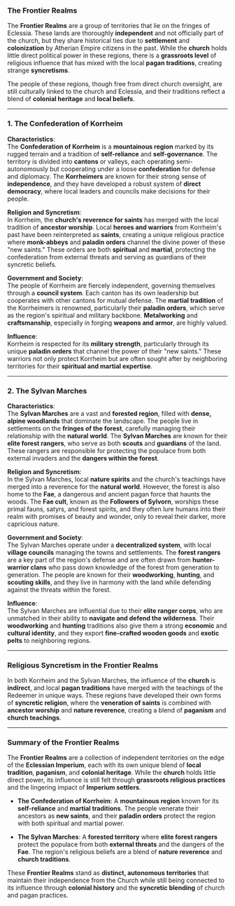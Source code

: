 ### **The Frontier Realms**

The **Frontier Realms** are a group of territories that lie on the fringes of Eclessia. These lands are thoroughly **independent** and not officially part of the church, but they share historical ties due to **settlement** and **colonization** by Atherian Empire citizens in the past. While the **church** holds little direct political power in these regions, there is a **grassroots level** of religious influence that has mixed with the local **pagan traditions**, creating strange **syncretisms**. 

The people of these regions, though free from direct church oversight, are still culturally linked to the church and Eclessia, and their traditions reflect a blend of **colonial heritage** and **local beliefs**.

---

### **1. The Confederation of Korrheim**

**Characteristics**:  
The **Confederation of Korrheim** is a **mountainous region** marked by its rugged terrain and a tradition of **self-reliance** and **self-governance**. The territory is divided into **cantons** or valleys, each operating semi-autonomously but cooperating under a loose **confederation** for defense and diplomacy. The **Korrheimers** are known for their strong sense of **independence**, and they have developed a robust system of **direct democracy**, where local leaders and councils make decisions for their people.

**Religion and Syncretism**:  
In Korrheim, the **church's reverence for saints** has merged with the local tradition of **ancestor worship**. Local **heroes and warriors** from Korrheim's past have been reinterpreted as **saints**, creating a unique religious practice where **monk-abbeys** and **paladin orders** channel the divine power of these "new saints." These orders are both **spiritual** and **martial**, protecting the confederation from external threats and serving as guardians of their syncretic beliefs.

**Government and Society**:  
The people of Korrheim are fiercely independent, governing themselves through a **council system**. Each canton has its own leadership but cooperates with other cantons for mutual defense. The **martial tradition** of the Korrheimers is renowned, particularly their **paladin orders**, which serve as the region's spiritual and military backbone. **Metalworking** and **craftsmanship**, especially in forging **weapons and armor**, are highly valued.

**Influence**:  
Korrheim is respected for its **military strength**, particularly through its unique **paladin orders** that channel the power of their "new saints." These warriors not only protect Korrheim but are often sought after by neighboring territories for their **spiritual and martial expertise**.

---

### **2. The Sylvan Marches**

**Characteristics**:  
The **Sylvan Marches** are a vast and **forested region**, filled with **dense, alpine woodlands** that dominate the landscape. The people live in settlements on the **fringes of the forest**, carefully managing their relationship with the **natural world**. The **Sylvan Marches** are known for their **elite forest rangers**, who serve as both **scouts** and **guardians** of the land. These rangers are responsible for protecting the populace from both external invaders and the **dangers within the forest**.

**Religion and Syncretism**:  
In the Sylvan Marches, local **nature spirits** and the church's teachings have merged into a reverence for the **natural world**. However, the forest is also home to the **Fae**, a dangerous and ancient pagan force that haunts the woods. The **Fae cult**, known as the **Followers of Sylvorn**, worships these primal fauns, satyrs, and forest spirits, and they often lure humans into their realm with promises of beauty and wonder, only to reveal their darker, more capricious nature.

**Government and Society**:  
The Sylvan Marches operate under a **decentralized system**, with local **village councils** managing the towns and settlements. The **forest rangers** are a key part of the region's defense and are often drawn from **hunter-warrior clans** who pass down knowledge of the forest from generation to generation. The people are known for their **woodworking**, **hunting**, and **scouting skills**, and they live in harmony with the land while defending against the threats within the forest.

**Influence**:  
The Sylvan Marches are influential due to their **elite ranger corps**, who are unmatched in their ability to **navigate and defend the wilderness**. Their **woodworking** and **hunting** traditions also give them a strong **economic** and **cultural identity**, and they export **fine-crafted wooden goods** and **exotic pelts** to neighboring regions.

---

### **Religious Syncretism in the Frontier Realms**

In both Korrheim and the Sylvan Marches, the influence of the **church** is **indirect**, and local **pagan traditions** have merged with the teachings of the Redeemer in unique ways. These regions have developed their own forms of **syncretic religion**, where the **veneration of saints** is combined with **ancestor worship** and **nature reverence**, creating a blend of **paganism** and **church teachings**. 

---

### **Summary of the Frontier Realms**

The **Frontier Realms** are a collection of independent territories on the edge of the **Eclessian Imperium**, each with its own unique blend of **local tradition**, **paganism**, and **colonial heritage**. While the **church** holds little direct power, its influence is still felt through **grassroots religious practices** and the lingering impact of **Imperium settlers**.

- **The Confederation of Korrheim**: A **mountainous region** known for its **self-reliance** and **martial traditions**. The people venerate their ancestors as **new saints**, and their **paladin orders** protect the region with both spiritual and martial power.
  
- **The Sylvan Marches**: A **forested territory** where **elite forest rangers** protect the populace from both **external threats** and the dangers of the **Fae**. The region's religious beliefs are a blend of **nature reverence** and **church traditions**.

These **Frontier Realms** stand as **distinct, autonomous territories** that maintain their independence from the Church while still being connected to its influence through **colonial history** and the **syncretic blending** of church and pagan practices.